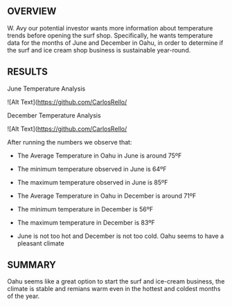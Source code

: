## OVERVIEW
 W. Avy our potential investor wants more information about temperature trends before opening the surf shop. 
Specifically, he wants temperature data for the months of June and December in Oahu, in order to determine if the surf and ice cream shop business is sustainable year-round.

## RESULTS

June Temperature Analysis

![Alt Text](https://github.com/CarlosRello/

December Temperature Analysis

![Alt Text](https://github.com/CarlosRello/


After running the numbers we observe that:

- The Average Temperature in Oahu in June is around 75ºF

- The minimum temperature observed in June is 64ºF

- The maximum temperature observed in June is 85ºF

- The Average Temperature in Oahu in December is around 71ºF

- The minimum temperature in December is 56ºF

- The maximum temperature in December is 83ºF

- June is not too hot and December is not too cold. Oahu seems to have a pleasant climate

## SUMMARY

Oahu seems like a great option to start the surf and ice-cream business, the climate is stable and remians warm even in the hottest and coldest months of the year.